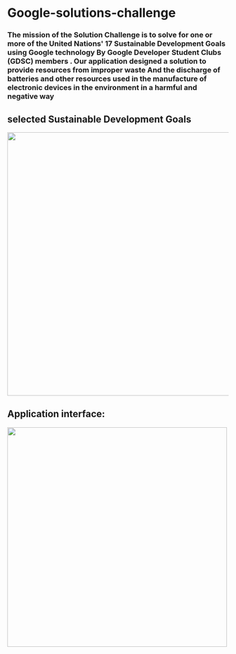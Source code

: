 # Google-solutions-challenge 
### The mission of the Solution Challenge is to solve for one or more of the  United Nations' 17 Sustainable Development Goals using Google  technology By Google Developer Student Clubs (GDSC) members . Our application designed a solution to provide resources from improper  waste And the discharge of batteries and other resources used in the manufacture of electronic devices in the environment in a harmful and negative way

## selected Sustainable Development Goals

<img src= "https://github.com/maysoon-1/Google-solutions-challenge-/assets/107502613/7a61cc3a-7197-41aa-8e48-b6f892d02999" width = "600">

## Application interface:
<img src= "" width = "500">


